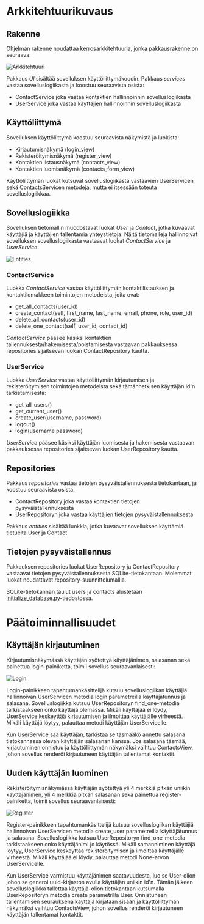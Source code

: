 # Arkkitehtuurikuvaus

## Rakenne

Ohjelman rakenne noudattaa kerrosarkkitehtuuria, jonka pakkausrakenne on seuraava:

![Arkkitehtuuri](./image/arkkitehtuuri.png)

Pakkaus _UI_ sisältää sovelluksen käyttöliittymäkoodin.
Pakkaus _services_ vastaa sovelluslogiikasta ja koostuu seuraavista osista:

- ContactService joka vastaa kontaktien hallinnoinnin sovelluslogiikasta
- UserService joka vastaa käyttäjien hallinnoinnin sovelluslogiikasta

## Käyttöliittymä

Sovelluksen käyttöliittymä koostuu seuraavista näkymistä ja luokista:

- Kirjautumisnäkymä (login_view)
- Rekisteröitymisnäkymä (register_view)
- Kontaktien listausnäkymä (contacts_view)
- Kontaktien luomisnäkymä (contacts_form_view)

Käyttöliittymän luokat kutsuvat sovelluslogiikasta vastaavien UserServicen sekä ContactsServicen metodeja, mutta ei itsessään toteuta sovelluslogiikkaa.

## Sovelluslogiikka

Sovelluksen tietomallin muodostavat luokat _User_ ja _Contact_, jotka kuvaavat käyttäjiä ja käyttäjien tallentamia yhteystietoja. Näitä tietomalleja hallinnoivat sovelluksen sovelluslogiikasta vastaavat luokat _ContactService_ ja _UserService_.

![Entities](./image/entities.png)

### ContactService

Luokka _ContactService_ vastaa käyttöliittymän kontaktilistauksen ja kontaktilomakkeen toimintojen metodeista, joita ovat:

- get_all_contacts(user_id)
- create_contact(self, first_name, last_name, email, phone, role, user_id)
- delete_all_contacts(user_id)
- delete_one_contact(self, user_id, contact_id)

_ContactService_ pääsee käsiksi kontaktien tallennuksesta/hakemisesta/poistamisesta vastaavan pakkauksessa repositories sijaitsevan luokan ContactRepository kautta.

### UserService

Luokka _UserService_ vastaa käyttöliittymän kirjautumisen ja rekisteröitymisen toimintojen metodeista sekä tämänhetkisen käyttäjän id'n tarkistamisesta:

- get_all_users()
- get_current_user()
- create_user(username, password)
- logout()
- login(username password)

_UserService_ pääsee käsiksi käyttäjän luomisesta ja hakemisesta vastaavan pakkauksessa repositories sijaitsevan luokan UserRepository kautta.

## Repositories

Pakkaus _repositories_ vastaa tietojen pysyväistallennuksesta tietokantaan, ja koostuu seuraavista osista:

- ContactRepository joka vastaa kontaktien tietojen pysyväistallennuksesta
- UserRepositoryn joka vastaa käyttäjien tietojen pysyväistallennuksesta

Pakkaus _entities_ sisältää luokkia, jotka kuvaavat sovelluksen käyttämiä tietueita User ja Contact

## Tietojen pysyväistallennus

Pakkauksen repositories luokat UserRepository ja ContactRepository vastaavat tietojen pysyväistallennuksesta SQLite-tietokantaan. Molemmat luokat noudattavat repository-suunnittelumallia.

SQLite-tietokannan taulut users ja contacts alustetaan [initialize_database.py](https://github.com/ranven/contactbook/blob/main/src/initialize_db.py)-tiedostossa.

# Päätoiminnallisuudet

## Käyttäjän kirjautuminen

Kirjautumisnäkymässä käyttäjän syötettyä käyttäjänimen, salasanan sekä painettua login-painiketta, toimii sovellus seuraavanlaisesti:

![Login](./image/login-sekvenssikaavio.png)

Login-painikkeen tapahtumankäsittelijä kutsuu sovelluslogiikan käyttäjiä hallinnoivan UserServicen metodia login parametreilla käyttäjätunnus ja salasana. Sovelluslogiikka kutsuu UserRepositoryn find_one-metodia tarkistaakseen onko käyttäjä olemassa. Mikäli käyttäjää ei löydy, UserService keskeyttää kirjautumisen ja ilmoittaa käyttäjälle virheestä. Mikäli käyttäjä löytyy, palauttaa metodi käyttäjän UserServicelle.

Kun UserService saa käyttäjän, tarkistaa se täsmääkö annettu salasana tietokannassa olevan käyttäjän salasanan kanssa. Jos salasana täsmää, kirjautuminen onnistuu ja käyttöliittymän näkymäksi vaihtuu ContactsView, johon sovellus renderöi kirjautuneen käyttäjän tallentamat kontaktit.

## Uuden käyttäjän luominen

Rekisteröitymisnäkymässä käyttäjän syötettyä yli 4 merkkiä pitkän uniikin käyttäjänimen, yli 4 merkkiä pitkän salasanan sekä painettua register-painiketta, toimii sovellus seuraavanlaisesti:

![Register](./image/reg-sekvenssikaavio.png)

Register-painikkeen tapahtumankäsittelijä kutsuu sovelluslogiikan käyttäjiä hallinnoivan UserServicen metodia create_user parametreilla käyttäjätunnus ja salasana. Sovelluslogiikka kutsuu UserRepositoryn find_one-metodia tarkistaakseen onko käyttäjänimi jo käytössä. Mikäli samanniminen käyttäjä löytyy, UserService keskeyttää rekisteröitymisen ja ilmoittaa käyttäjälle virheestä. Mikäli käyttäjää ei löydy, palauttaa metodi None-arvon UserServicelle.

Kun UserService varmistuu käyttäjänimen saatavuudesta, luo se User-olion johon se generoi uuid-kirjaston avulla käyttäjän uniikin id'n. Tämän jälkeen sovelluslogiikka tallettaa käyttäjä-olion tietokantaan kutsumalla UserRepositoryn metodia create parametrilla User. Onnistuneen tallentamisen seurauksena käyttäjä kirjataan sisään ja käyttöliittymän näkymäksi vaihtuu ContactsView, johon sovellus renderöi kirjautuneen käyttäjän tallentamat kontaktit.
